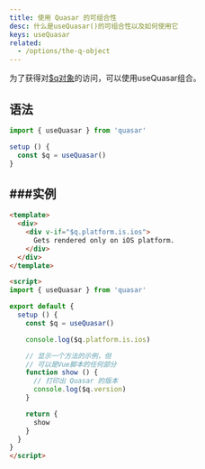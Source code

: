 ```yaml
---
title: 使用 Quasar 的可组合性
desc: 什么是useQuasar()的可组合性以及如何使用它
keys: useQuasar
related:
  - /options/the-q-object
---
```


为了获得对[$q对象](/options/the-q-object)的访问，可以使用useQuasar组合。

## 语法

```js
import { useQuasar } from 'quasar'

setup () {
  const $q = useQuasar()
}
```

## ###实例

```html
<template>
  <div>
    <div v-if="$q.platform.is.ios">
      Gets rendered only on iOS platform.
    </div>
  </div>
</template>

<script>
import { useQuasar } from 'quasar'

export default {
  setup () {
    const $q = useQuasar()

    console.log($q.platform.is.ios)

    // 显示一个方法的示例，但
    // 可以是Vue脚本的任何部分
    function show () {
      // 打印出 Quasar 的版本
      console.log($q.version)
    }

    return {
      show
    }
  }
}
</script>
```
